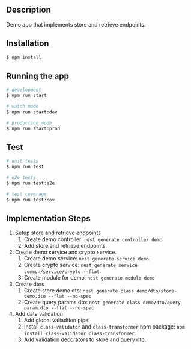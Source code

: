## Description

Demo app that implements store and retrieve endpoints.

## Installation

```bash
$ npm install
```

## Running the app

```bash
# development
$ npm run start

# watch mode
$ npm run start:dev

# production mode
$ npm run start:prod
```

## Test

```bash
# unit tests
$ npm run test

# e2e tests
$ npm run test:e2e

# test coverage
$ npm run test:cov
```
## Implementation Steps

1. Setup store and retrieve endpoints
   1. Create demo controller: `nest generate controller demo`
   2. Add store and retrieve endpoints.
2. Create demo service and crypto service.
   1. Create demo service: `nest generate service demo`.
   2. Create crypto service: `nest generate service common/service/crypto --flat`.
   3. Create module for demo: `nest generate module demo`
3. Create dtos
   1. Create store demo dto: `nest generate class demo/dto/store-demo.dto --flat --no-spec`
   2. Create query params dto: `nest generate class demo/dto/query-param.dto --flat --no-spec`
4. Add data validation
   1. Add global valiadtion pipe
   2. Install `class-validator` and `class-transformer` npm package: `npm install class-validator class-transformer`.
   3. Add validation decorators to store and query dto.